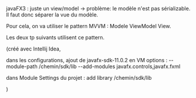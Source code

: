 javaFX3 : juste un view/model -> problème: le modèle n'est pas sérializable. Il faut donc séparer la vue du modèle.

Pour cela, on va utiliser le pattern MVVM : Modele ViewModel View.

Les deux tp suivants utilisent ce pattern.


(créé avec Intellij Idea,

  dans les configurations, ajout de javafx-sdk-11.0.2 en VM options : --module-path /chemin/sdk/lib --add-modules javafx.controls,javafx.fxml
  
  dans Module Settings du projet : add library /chemin/sdk/lib

)
